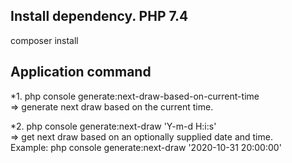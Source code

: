 ## Install dependency. PHP 7.4 
composer install

## Application command  
*1. php console generate:next-draw-based-on-current-time  
 => generate next draw based on the current time. 

*2. php console generate:next-draw 'Y-m-d H:i:s'  
 => get next draw based on an optionally supplied date and time.  
 Example: php console generate:next-draw '2020-10-31 20:00:00'

